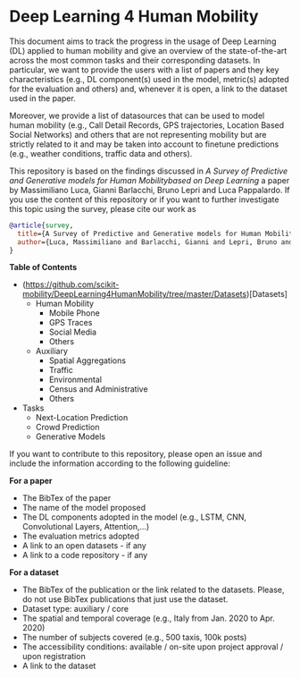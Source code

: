 # Deep Learning 4 Human Mobility



This document aims to track the progress in the usage of Deep Learning (DL) applied to human mobility and give an overview of the state-of-the-art across the most common tasks and their corresponding datasets. In particular, we want to provide the users with a list of papers and they key characteristics (e.g., DL component(s) used in the model, metric(s) adopted for the evaluation and others) and, whenever it is open, a link to the dataset used in the paper.

Moreover, we provide a list of datasources that can be used to model human mobility (e.g., Call Detail Records, GPS trajectories, Location Based Social Networks) and others that are not representing mobility but are strictly related to it and may be taken into account to finetune predictions (e.g., weather conditions, traffic data and others).

This repository is based on the findings discussed in *A Survey of Predictive and Generative models for Human Mobilitybased on Deep Learning* a paper by Massimiliano Luca, Gianni Barlacchi, Bruno Lepri and Luca Pappalardo. If you use the content of this repository or if you want to further investigate this topic using the survey, please cite our work as

```bibtex
@article{survey,
  title={A Survey of Predictive and Generative models for Human Mobilitybased on Deep Learning},
  author={Luca, Massimiliano and Barlacchi, Gianni and Lepri, Bruno and Pappalardo, Luca},
}
```

__Table of Contents__ 
- (https://github.com/scikit-mobility/DeepLearning4HumanMobility/tree/master/Datasets)[Datasets]
  - Human Mobility 
    - Mobile Phone 
    - GPS Traces 
    - Social Media
    - Others 
  - Auxiliary
    - Spatial Aggregations 
    - Traffic
    - Environmental
    - Census and Administrative 
    - Others 
- Tasks 
  - Next-Location Prediction
  - Crowd Prediction
  - Generative Models

If you want to contribute to this repository, please open an issue and include the information according to the following guideline:

__For a paper__ 
- The BibTex of the paper 
- The name of the model proposed 
- The DL components adopted in the model (e.g., LSTM, CNN, Convolutional Layers, Attention,...) 
- The evaluation metrics adopted 
- A link to an open datasets - if any
- A link to a code repository - if any

__For a dataset__ 
- The BibTex of the publication or the link related to the datasets. Please, do not use BibTex publications that just use the dataset.
- Dataset type: auxiliary / core 
- The spatial and temporal coverage (e.g., Italy from Jan. 2020 to Apr. 2020) 
- The number of subjects covered (e.g., 500 taxis, 100k posts)
- The accessibility conditions: available / on-site  upon  project approval / upon registration
- A link to the dataset
